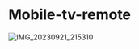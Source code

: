 # Mobile-tv-remote

![IMG_20230921_215310](https://github.com/smeen89/Mobile-tv-remote/assets/106514124/ccbf6492-3e3e-481f-86c4-d90121ecff13)

